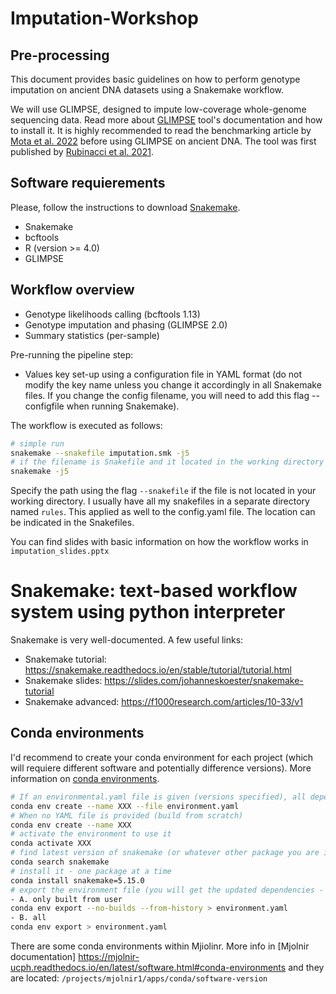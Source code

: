# Imputation-Workshop

## Pre-processing 

This document provides basic guidelines on how to perform genotype imputation on ancient DNA datasets using a Snakemake workflow.

We will use GLIMPSE, designed to impute low-coverage whole-genome sequencing data. Read more about [GLIMPSE](https://odelaneau.github.io/GLIMPSE) tool's documentation and how to install it. It is highly recommended to read the benchmarking article by [Mota et al. 2022](https://www.nature.com/articles/s41467-023-39202-0) before using GLIMPSE on ancient DNA. The tool was first published by [Rubinacci et al. 2021](https://www.nature.com/articles/s41588-020-00756-0). 


## Software requierements 
Please, follow the instructions to download [Snakemake](https://snakemake.readthedocs.io/en/stable/getting_started/installation.html). 

- Snakemake 
- bcftools
- R (version >= 4.0)
- GLIMPSE

## Workflow overview
- Genotype likelihoods calling (bcftools 1.13)
- Genotype imputation and phasing (GLIMPSE 2.0)
- Summary statistics (per-sample)

Pre-running the pipeline step:
- Values key set-up using a configuration file in YAML format (do not modify the key name unless you change it accordingly in all Snakemake files. If you change the config filename, you will need to add this flag --configfile when running Snakemake).

The workflow is executed as follows:

```bash
# simple run 
snakemake --snakefile imputation.smk -j5
# if the filename is Snakefile and it located in the working directory you don't have to provide the name 
snakemake -j5
```
Specify the path using the flag ```--snakefile``` if the file is not located in your working directory. I usually have all my snakefiles in a separate directory named  ```rules```. This applied as well to the config.yaml file. The location can be indicated in the Snakefiles. 

You can find slides with basic information on how the workflow works in ```imputation_slides.pptx```

# Snakemake: text-based workflow system using python interpreter

Snakemake is very well-documented. A few useful links:
- Snakemake tutorial: https://snakemake.readthedocs.io/en/stable/tutorial/tutorial.html
- Snakemake slides: https://slides.com/johanneskoester/snakemake-tutorial 
- Snakemake advanced: https://f1000research.com/articles/10-33/v1

## Conda environments

I'd recommend to create your conda environment for each project (which will requiere different software and potentially difference versions). More information on [conda environments](https://docs.conda.io/projects/conda/en/latest/user-guide/index.html). 
```bash
# If an environmental.yaml file is given (versions specified), all dependencies and packages can be installed in a new env as follow: 
conda env create --name XXX --file environment.yaml
# When no YAML file is provided (build from scratch)
conda env create --name XXX
# activate the environment to use it
conda activate XXX
# find latest version of snakemake (or whatever other package you are interested)
conda search snakemake
# install it - one package at a time
conda install snakemake=5.15.0
# export the environment file (you will get the updated dependencies - if you had install new ones after the creation of the env)
- A. only built from user
conda env export --no-builds --from-history > environment.yaml
- B. all
conda env export > environment.yaml
```
There are some conda environments within Mjiolinr. More info in [Mjolnir documentation] https://mjolnir-ucph.readthedocs.io/en/latest/software.html#conda-environments and they are located: ```/projects/mjolnir1/apps/conda/software-version```
